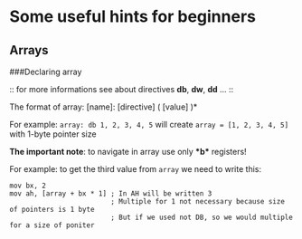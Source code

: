# Some useful hints for beginners

## Arrays
###Declaring array 

:: for more informations see about directives __db__, __dw__, __dd__ ... ::

The format of array: [name]: [directive] \( [value] \)*

For example: `array: db 1, 2, 3, 4, 5` will create `array = [1, 2, 3, 4, 5]` with 1-byte pointer size

__The important note__: to navigate in array use only __\*b\*__ registers!

For example: to get the third value from `array` we need to write this:
```
mov bx, 2
mov ah, [array + bx * 1] ; In AH will be written 3
                         ; Multiple for 1 not necessary because size of pointers is 1 byte
                         ; But if we used not DB, so we would multiple for a size of poniter 
```
